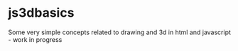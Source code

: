 js3dbasics
==========

Some very simple concepts related to drawing and 3d in html and javascript - work in progress
